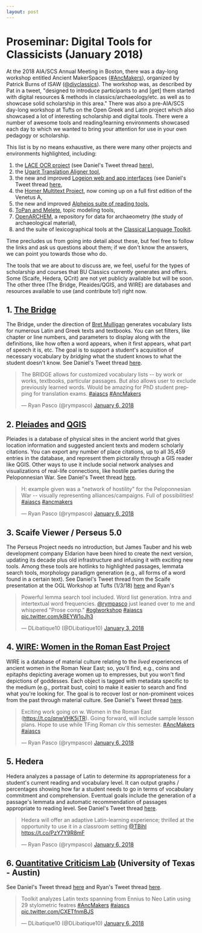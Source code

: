 ```yaml
---
layout: post
---
```


# Proseminar: Digital Tools for Classicists (January 2018)

At the 2018 AIA/SCS Annual Meeting in Boston, there was a day-long workshop entitled Ancient MakerSpaces ([#AncMakers](https://twitter.com/search?q=%23AncMakers&src=typd "#AncMakers")), organized by Patrick Burns of ISAW ([@diyclassics](https://twitter.com/diyclassics "diyclassics")). The workshop was, as described by Pat in a tweet, "designed to introduce participants to and [get] them started with digital resources & methods in classics/archaeology/etc. as well as to showcase solid scholarship in this area." There was also a pre-AIA/SCS day-long workshop at Tufts on the Open Greek and Latin project which also showcased a lot of interesting scholarship and digital tools. There were a number of awesome tools and reading/learning environments showcased each day to which we wanted to bring your attention for use in your own pedagogy or scholarship. 

This list is by no means exhaustive, as there were many other projects and environments highlighted, including:
1. the [LACE OCR project](http://heml.mta.ca/lace) (see Daniel's Tweet thread [here](https://twitter.com/DLibatique10/status/948587778190782464)),  
2. the [Ugarit Translation Aligner tool](http://ugarit.ialigner.com),  
3. the new and improved [Logeion web and app interfaces](http://logeion.uchicago.edu) (see Daniel's Tweet thread [here](https://twitter.com/DLibatique10/status/949679623176183808),  
4. the [Homer Multitext Project](http://www.homermultitext.org), now coming up on a full first edition of the Venetus A,  
5. the new and improved [Alpheios suite of reading tools](http://alpheios.net),  
6. [ToPan and Melete](https://thomask81.github.io/ToPan/), topic modeling tools,  
7. [OpenARCHEM](http://openarchem.org), a repository for data for archaeometry (the study of archaeological material),  
8. and the suite of lexicographical tools at the [Classical Language Toolkit](cltk.org).    

Time precludes us from going into detail about these, but feel free to follow the links and ask us questions about them; if we don't know the answers, we can point you towards those who do.

The tools that we are about to discuss are, we feel, useful for the types of scholarship and courses that BU Classics currently generates and offers. Some (Scaife, Hedera, QCrit) are not yet publicly available but will be soon. The other three (The Bridge, Pleaides/QGIS, and WIRE) are databases and resources available to use (and contribute to!) right now.

## 1. [The Bridge](http://bridge.haverford.edu "The Bridge")  
The Bridge, under the direction of [Bret Mulligan](https://twitter.com/bretmulligan) generates vocabulary lists for numerous Latin and Greek texts and textbooks. You can set filters, like chapter or line numbers, and parameters to display along with the definitions, like how often a word appears, when it first appears, what part of speech it is, etc. The goal is to support a student's acquisition of necessary vocabulary by *bridging* what the student knows to what the student doesn't know. See Daniel's Tweet thread [here](https://twitter.com/DLibatique10/status/949690939785797638).  
<blockquote class="twitter-tweet" data-lang="en"><p lang="en" dir="ltr">The BRIDGE allows for customized vocabulary lists -- by work or works, textbooks, particular passages. But also allows user to exclude previously learned words. Would be amazing for PhD student prepping for translation exams. <a href="https://twitter.com/hashtag/aiascs?src=hash&amp;ref_src=twsrc%5Etfw">#aiascs</a> <a href="https://twitter.com/hashtag/AncMakers?src=hash&amp;ref_src=twsrc%5Etfw">#AncMakers</a></p>&mdash; Ryan Pasco (@rympasco) <a href="https://twitter.com/rympasco/status/949690123469361153?ref_src=twsrc%5Etfw">January 6, 2018</a></blockquote> <script async src="https://platform.twitter.com/widgets.js" charset="utf-8"></script>

## 2. [Pleiades](https://pleiades.stoa.org "Pleiades") and [QGIS](https://www.qgis.org/en/site/ "QGIS")  
Pleiades is a database of physical sites in the ancient world that gives location information and suggested ancient texts and modern scholarly citations. You can export any number of place citations, up to all 35,459 entries in the database, and represent them pictorally through a GIS reader like QGIS. Other ways to use it include social network analyses and visualizations of real-life connections, like hostile parties during the Peloponnesian War. See Daniel's Tweet thread [here](https://twitter.com/DLibatique10/status/949681490777997312).  
<blockquote class="twitter-tweet" data-lang="en"><p lang="en" dir="ltr">H: example given was a &quot;network of hostility&quot; for the Peloponnesian War -- visually representing alliances/campaigns. Full of possibilities! <a href="https://twitter.com/hashtag/aiascs?src=hash&amp;ref_src=twsrc%5Etfw">#aiascs</a> <a href="https://twitter.com/hashtag/ancmakers?src=hash&amp;ref_src=twsrc%5Etfw">#ancmakers</a></p>&mdash; Ryan Pasco (@rympasco) <a href="https://twitter.com/rympasco/status/949683293573742593?ref_src=twsrc%5Etfw">January 6, 2018</a></blockquote> <script async src="https://platform.twitter.com/widgets.js" charset="utf-8"></script>

## 3. Scaife Viewer / Perseus 5.0
The Perseus Project needs no introduction, but James Tauber and his web development company Eldarion have been hired to create the next version, updating its decade plus old infrastructure and infusing it with exciting new tools. Among these tools are hotlinks to highlighted passages, lemmata search tools, morphology paradigm generation (e.g., all forms of a word found in a certain text). See Daniel's Tweet thread from the Scaife presentation at the OGL Workshop at Tufts (1/3/18) [here](https://twitter.com/DLibatique10/status/948600513611878402) and Ryan's 
<blockquote class="twitter-tweet" data-conversation="none" data-lang="en"><p lang="en" dir="ltr">Powerful lemma search tool included. Word list generation. Intra and intertextual word frequencies. <a href="https://twitter.com/rympasco?ref_src=twsrc%5Etfw">@rympasco</a> just leaned over to me and whispered &quot;Prose comp.&quot; <a href="https://twitter.com/hashtag/oglworkshop?src=hash&amp;ref_src=twsrc%5Etfw">#oglworkshop</a> <a href="https://twitter.com/hashtag/aiascs?src=hash&amp;ref_src=twsrc%5Etfw">#aiascs</a> <a href="https://t.co/kBEYW1oJh3">pic.twitter.com/kBEYW1oJh3</a></p>&mdash; DLibatique10 (@DLibatique10) <a href="https://twitter.com/DLibatique10/status/948604876564594690?ref_src=twsrc%5Etfw">January 3, 2018</a></blockquote> <script async src="https://platform.twitter.com/widgets.js" charset="utf-8"></script> 

## 4. [WIRE: Women in the Roman East Project](http://wireproject.org "WIRE")
WIRE is a database of material culture relating to the *lived* experiences of ancient women in the Roman Near East; so, you'll find, e.g., coins and epitaphs depicting average women up to empresses, but you won't find depictions of goddesses. Each object is tagged with metadata specific to the medium (e.g., portrait bust, coin) to make it easier to search and find what you're looking for. The goal is to recover lost or non-prominent voices from the past through material culture. See Daniel's Tweet thread [here](https://twitter.com/DLibatique10/status/949687661865984000).  
<blockquote class="twitter-tweet" data-lang="en"><p lang="en" dir="ltr">Exciting work going on w. Women in the Roman East (<a href="https://t.co/qnwVHK5jTR">https://t.co/qnwVHK5jTR</a>). Going forward, will include sample lesson plans. Hope to use while TFing Roman civ this semester. <a href="https://twitter.com/hashtag/AncMakers?src=hash&amp;ref_src=twsrc%5Etfw">#AncMakers</a> <a href="https://twitter.com/hashtag/aiascs?src=hash&amp;ref_src=twsrc%5Etfw">#aiascs</a></p>&mdash; Ryan Pasco (@rympasco) <a href="https://twitter.com/rympasco/status/949688680465170434?ref_src=twsrc%5Etfw">January 6, 2018</a></blockquote> <script async src="https://platform.twitter.com/widgets.js" charset="utf-8"></script> 

## 5. Hedera
Hedera analyzes a passage of Latin to determine its appropriateness for a student's current reading and vocabulary level. It can output graphs / percentages showing how far a student needs to go in terms of vocabulary commitment and comprehension. Eventual goals include the generation of a passage's lemmata and automatic recommendation of passages appropriate to reading level. See Daniel's Tweet thread [here](https://twitter.com/DLibatique10/status/949683812220448768).  
<blockquote class="twitter-tweet" data-lang="en"><p lang="en" dir="ltr">Hedera will offer an adaptive Latin-learning experience; thrilled at the opportunity to use it in a classroom setting <a href="https://twitter.com/TBihl?ref_src=twsrc%5Etfw">@TBihl</a> <a href="https://t.co/PzY7Y9R8mF">https://t.co/PzY7Y9R8mF</a></p>&mdash; Ryan Pasco (@rympasco) <a href="https://twitter.com/rympasco/status/949685082494787591?ref_src=twsrc%5Etfw">January 6, 2018</a></blockquote> <script async src="https://platform.twitter.com/widgets.js" charset="utf-8"></script> 

## 6. [Quantitative Criticism Lab](https://www.qcrit.org/home "Quantitative Criticism Lab") (University of Texas - Austin)  
See Daniel's Tweet thread [here](https://twitter.com/DLibatique10/status/949722587499769858) and Ryan's Tweet thread [here](https://twitter.com/rympasco/status/949722682316136448).  
<blockquote class="twitter-tweet" data-conversation="none" data-lang="en"><p lang="en" dir="ltr">Toolkit analyzes Latin texts spanning from Ennius to Neo Latin using 29 stylometric featres <a href="https://twitter.com/hashtag/AncMakers?src=hash&amp;ref_src=twsrc%5Etfw">#AncMakers</a> <a href="https://twitter.com/hashtag/aiascs?src=hash&amp;ref_src=twsrc%5Etfw">#aiascs</a> <a href="https://t.co/CXETfnmBJS">pic.twitter.com/CXETfnmBJS</a></p>&mdash; DLibatique10 (@DLibatique10) <a href="https://twitter.com/DLibatique10/status/949723072986320897?ref_src=twsrc%5Etfw">January 6, 2018</a></blockquote> <script async src="https://platform.twitter.com/widgets.js" charset="utf-8"></script> 

